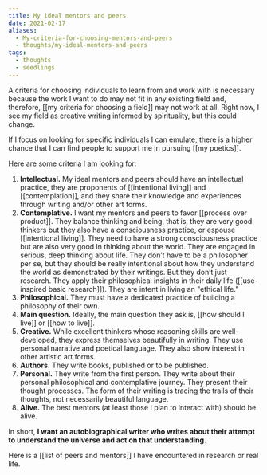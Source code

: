 ```yaml
---
title: My ideal mentors and peers
date: 2021-02-17
aliases:
  - My-criteria-for-choosing-mentors-and-peers
  - thoughts/my-ideal-mentors-and-peers
tags:
  - thoughts
  - seedlings
---
```

A criteria for choosing individuals to learn from and work with is necessary because the work I want to do may not fit in any existing field and, therefore, [[my criteria for choosing a field]] may not work at all. Right now, I see my field as creative writing informed by spirituality, but this could change.

If I focus on looking for specific individuals I can emulate, there is a higher chance that I can find people to support me in pursuing [[my poetics]].

Here are some criteria I am looking for:

1. **Intellectual.** My ideal mentors and peers should have an intellectual practice, they are proponents of [[intentional living]] and [[contemplation]], and they share their knowledge and experiences through writing and/or other art forms.
2. **Contemplative.** I want my mentors and peers to favor [[process over product]]. They balance thinking and being, that is, they are very good thinkers but they also have a consciousness practice, or espouse [[intentional living]]. They need to have a strong consciousness practice but are also very good in thinking about the world. They are engaged in serious, deep thinking about life. They don’t have to be a philosopher per se, but they should be really intentional about how they understand the world as demonstrated by their writings. But they don’t just research. They apply their philosophical insights in their daily life ([[use-inspired basic research]]). They are intent in living an "ethical life."
3. **Philosophical.** They must have a dedicated practice of building a philosophy of their own.
4. **Main question.** Ideally, the main question they ask is, [[how should I live]] or [[how to live]].
5. **Creative.** While excellent thinkers whose reasoning skills are well-developed, they express themselves beautifully in writing. They use personal narrative and poetical language. They also show interest in other artistic art forms.
6. **Authors.** They write books, published or to be published.
7. **Personal.** They write from the first person. They write about their personal philosophical and contemplative journey. They present their thought processes. The form of their writing is tracing the trails of their thoughts, not necessarily beautiful language.
8. **Alive.** The best mentors (at least those I plan to interact with) should be alive.

In short, **I want an autobiographical writer who writes about their attempt to understand the universe and act on that understanding.**

Here is a [[list of peers and mentors]] I have encountered in research or real life.